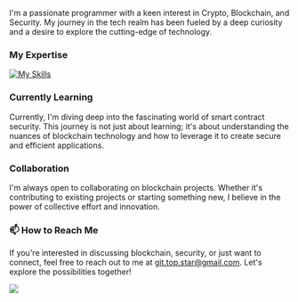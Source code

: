 
I'm a passionate programmer with a keen interest in Crypto, Blockchain, and Security. My journey in the tech realm has been fueled by a deep curiosity and a desire to explore the cutting-edge of technology.

### My Expertise
[![My Skills](https://skillicons.dev/icons?i=solidity,react,tailwind,typescript,ipfs,js,jquery,laravel,php,mysql,html,bootstrap,css)](https://skillicons.dev) <br>


### Currently Learning

Currently, I'm diving deep into the fascinating world of smart contract security. This journey is not just about learning; it's about understanding the nuances of blockchain technology and how to leverage it to create secure and efficient applications.

### Collaboration

I'm always open to collaborating on blockchain projects. Whether it's contributing to existing projects or starting something new, I believe in the power of collective effort and innovation.

### 📫 How to Reach Me

If you're interested in discussing blockchain, security, or just want to connect, feel free to reach out to me at git.top.star@gmail.com. Let's explore the possibilities together!


 ![](https://komarev.com/ghpvc/?username=Top88Star) 
